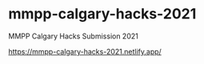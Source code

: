 # mmpp-calgary-hacks-2021
MMPP Calgary Hacks Submission 2021

https://mmpp-calgary-hacks-2021.netlify.app/

